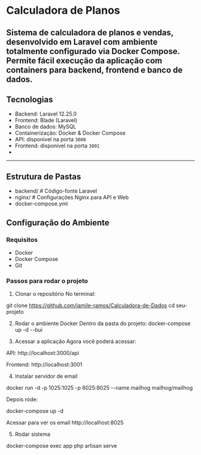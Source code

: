 # Calculadora de Planos

Sistema de calculadora de planos e vendas, desenvolvido em Laravel com ambiente totalmente configurado via Docker Compose. Permite fácil execução da aplicação com containers para backend, frontend e banco de dados.
---

## Tecnologias

- Backend: Laravel 12.25.0
- Frontend: Blade (Laravel)
- Banco de dados: MySQL
- Containerização: Docker & Docker Compose
- API: disponível na porta `3000`
- Frontend: disponível na porta `3001`
- 

---

## Estrutura de Pastas
- backend/ # Código-fonte Laravel
- nginx/ # Configurações Nginx para API e Web
- docker-compose.yml


## Configuração do Ambiente
### Requisitos

- Docker
- Docker Compose
- Git

### Passos para rodar o projeto

1. Clonar o repositório
No terminal:

git clone https://github.com/jamile-ramos/Calculadora-de-Dados
cd seu-projeto

2. Rodar o ambiente Docker
Dentro da pasta do projeto:
docker-compose up -d --bui

3. Acessar a aplicação
Agora você poderá acessar:

API: http://localhost:3000/api

Frontend: http://localhost:3001


4. Instalar servidor de email

docker run -d -p 1025:1025 -p 8025:8025 --name mailhog mailhog/mailhog

Depois rode:

docker-compose up -d

Acessar para ver os email http://localhost:8025

5. Rodar sistema

docker-compose exec app php artisan serve


